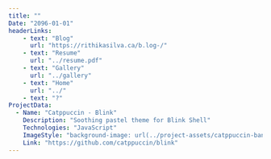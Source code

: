 ```yaml
---
title: ""
Date: "2096-01-01"
headerLinks:
    - text: "Blog"
      url: "https://rithikasilva.ca/b.log-/"
    - text: "Resume"
      url: "../resume.pdf"
    - text: "Gallery"
      url: "../gallery"
    - text: "Home"
      url: "../"
    - text: "?"
ProjectData: 
  - Name: "Catppuccin - Blink"
    Description: "Soothing pastel theme for Blink Shell"
    Technologies: "JavaScript"
    ImageStyle: "background-image: url(../project-assets/catppuccin-banner.webp);"
    Link: "https://github.com/catppuccin/blink"
---
```


